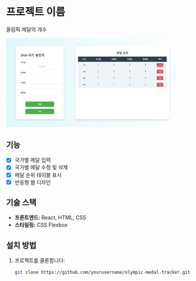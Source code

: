 # 프로젝트 이름

올림픽 메달의 개수

![alt text](image.png)

## 기능
- [x] 국가별 메달 입력
- [x] 국가별 메달 수정 및 삭제
- [x] 메달 순위 테이블 표시
- [x] 반응형 웹 디자인

## 기술 스택
- **프론트엔드:** React, HTML, CSS
- **스타일링:** CSS Flexbox

## 설치 방법

1. 프로젝트를 클론합니다:

   ```bash
   git clone https://github.com/yourusername/olympic-medal-tracker.git